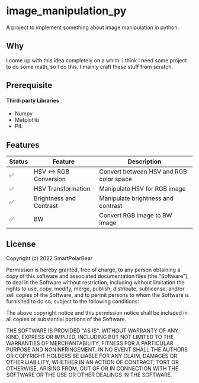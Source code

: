 # image_manipulation_py

A project to implement something about image manipulation in python.

## Why

I come up with this idea completely on a whim. I think I need some project to do some math, so I do this. I mainly craft
these stuff from scratch.

## Prerequisite

#### Third-party Libraries

- Numpy
- Matplotlib
- PIL

## Features

| Status | Feature                 | Description                             |
|--------|-------------------------|-----------------------------------------|
| ✅      | HSV <-> RGB Conversion  | Convert between HSV and RGB color space |
| ✅      | HSV Transformation      | Manipulate HSV for RGB image            |
| ✅      | Brightness and Contrast | Manipulate brightness and contrast      |
| ✅      | BW                      | Convert RGB image to BW image           |

## License

Copyright (c) 2022 SmartPolarBear

Permission is hereby granted, free of charge, to any person obtaining a copy
of this software and associated documentation files (the "Software"), to deal
in the Software without restriction, including without limitation the rights
to use, copy, modify, merge, publish, distribute, sublicense, and/or sell
copies of the Software, and to permit persons to whom the Software is
furnished to do so, subject to the following conditions:

The above copyright notice and this permission notice shall be included in all
copies or substantial portions of the Software.

THE SOFTWARE IS PROVIDED "AS IS", WITHOUT WARRANTY OF ANY KIND, EXPRESS OR
IMPLIED, INCLUDING BUT NOT LIMITED TO THE WARRANTIES OF MERCHANTABILITY,
FITNESS FOR A PARTICULAR PURPOSE AND NONINFRINGEMENT. IN NO EVENT SHALL THE
AUTHORS OR COPYRIGHT HOLDERS BE LIABLE FOR ANY CLAIM, DAMAGES OR OTHER
LIABILITY, WHETHER IN AN ACTION OF CONTRACT, TORT OR OTHERWISE, ARISING FROM,
OUT OF OR IN CONNECTION WITH THE SOFTWARE OR THE USE OR OTHER DEALINGS IN THE
SOFTWARE.
